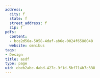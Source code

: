 ```yaml
---
address:
  city: f
  state: f
  street_address: f
  zip: f
pdfs:
  content:
  - bce2d56a-5058-4daf-ab6e-0024f6588048
  website: omnibus
tags:
- Design
title: asdf
type: page
uid: ebeb2abc-dabd-427c-9f1d-5bf714b7c338
---
```

